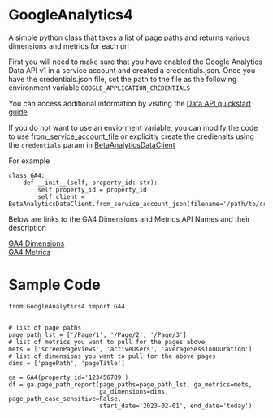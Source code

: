 # GoogleAnalytics4
A simple python class that takes a list of page paths and returns various dimensions and metrics for each url

First you will need to make sure that you have enabled the Google Analytics Data API v1 in a service account and created a credentials.json. Once you have the credentials.json file, set the path to the file as the following environment variable `GOOGLE_APPLICATION_CREDENTIALS`

You can access additional information by visiting the [Data API quickstart guide](https://developers.google.com/analytics/devguides/reporting/data/v1/quickstart-client-libraries)

If you do not want to use an enviorment variable, you can modify the code to use [from_service_account_file](https://github.com/googleapis/python-analytics-data/blob/8afd7c45c0703b5bed2f9e555ce9b01aefa58aa7/google/analytics/data_v1beta/services/beta_analytics_data/client.py#L149) or explicitly create the credienalts using the `credentials` param in [BetaAnalyticsDataClient](https://github.com/googleapis/python-analytics-data/blob/8afd7c45c0703b5bed2f9e555ce9b01aefa58aa7/google/analytics/data_v1beta/services/beta_analytics_data/client.py#L337)

For example

```
class GA4:
    def __init__(self, property_id: str):
        self.property_id = property_id
        self.client = BetaAnalyticsDataClient.from_service_account_json(filename='/path/to/credentials.json')
```

Below are links to the GA4 Dimensions and Metrics API Names and their description

[GA4 Dimensions](https://developers.google.com/analytics/devguides/reporting/data/v1/api-schema#dimensions)<br>
[GA4 Metrics](https://developers.google.com/analytics/devguides/reporting/data/v1/api-schema#metrics)


# Sample Code

```
from GoogleAnalytics4 import GA4


# list of page paths
page_path_lst = ['/Page/1', '/Page/2', '/Page/3']
# list of metrics you want to pull for the pages above
mets = ['screenPageViews', 'activeUsers', 'averageSessionDuration']
# list of dimensions you want to pull for the above pages
dims = ['pagePath', 'pageTitle']

ga = GA4(property_id='123456789')
df = ga.page_path_report(page_paths=page_path_lst, ga_metrics=mets,
                         ga_dimensions=dims, page_path_case_sensitive=False,
                         start_date='2023-02-01', end_date='today')
```
